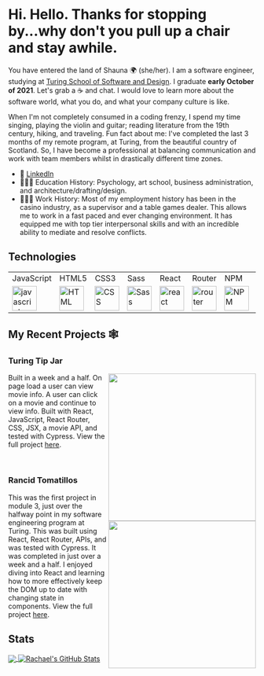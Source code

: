 # Hi. Hello. Thanks for stopping by...why don't you pull up a chair and stay awhile.


You have entered the land of Shauna 🌍 (she/her). I am a software engineer, studying at [Turing School of Software and Design](https://turing.edu/). I graduate **early October of 2021**. Let's grab a ☕️ and chat. I would love to learn more about the software world, what you do, and what your company culture is like.

When I'm not completely consumed in a coding frenzy, I spend my time singing, playing the violin and guitar; reading literature from the 19th century, hiking, and traveling. Fun fact about me: I've completed the last 3 months of my remote program, at Turing, from the beautiful country of Scotland. So, I have become a professional at balancing communication and work with team members whilst in drastically different time zones.


- 💬 [LinkedIn](https://www.linkedin.com/in/shauna-myers/)
- 👩🏻‍🏫 Education History: Psychology, art school, business administration, and architecture/drafting/design.
- 🏋🏻‍♀️ Work History: Most of my employment history has been in the casino industry, as a supervisor and a table games dealer. This allows me to work in a fast paced and ever changing environment. It has equipped me with top tier interpersonal skills and with an incredible ability to mediate and resolve conflicts.

 ## Technologies
 <table>
    <tr>
        <td>JavaScript</td>
        <td>HTML5</td>
        <td>CSS3</td>
        <td>Sass</td>
        <td>React</td>
        <td>Router</td> 
        <td>NPM</td>
        <td>Cypress</td>
        <td>Mocha/Chai</td>
        <td>Heroku</td>
    </tr>
    <tr>
        <td><img src="https://github.com/tkswann2/tech-logos/blob/master/jslogo.png" alt="javascript" width="50" height="auto" /></td>
        <td><img src="https://github.com/tkswann2/tech-logos/blob/master/html5.png" alt="HTML" width="50" height="auto" /></td>
        <td><img src="https://github.com/tkswann2/tech-logos/blob/master/css3.png" alt="CSS" width="50" height="auto" /></td>
        <td><img src="https://github.com/tkswann2/tech-logos/blob/master/sass.png" alt="Sass" width="50" height="auto" /></td>
        <td><img src="https://github.com/tkswann2/tech-logos/blob/master/react.png" alt="react" width="50" height="auto" /></td>
        <td><img src="https://user-images.githubusercontent.com/73092355/119361186-9d808b80-bc68-11eb-97ee-05bde2700716.png" alt="router" width="50" height="auto" /></td> 
        <td><img src="https://github.com/tkswann2/tech-logos/blob/master/npm.png" alt="NPM" width="50" height="auto" /></td>
        <td><img src="https://user-images.githubusercontent.com/73092355/119361263-b5f0a600-bc68-11eb-9f41-8e10aa013e7a.png" alt="Cypress" width="50" height="auto" /></td>
        <td><img src="https://github.com/tkswann2/tech-logos/blob/master/mocha.png" alt="Mocha/Chai" width="50" height="auto" /></td>
        <td><img src="https://user-images.githubusercontent.com/73092355/119402483-3bd91500-bc9a-11eb-9465-edf38b6a68d3.png" alt="Heroku" width="50" height="auto"/> </td>
    </tr>
</table>

## My Recent Projects 🕸

### Turing Tip Jar

<p>
  <a href="https://github.com/ShaunaMyers/turing-tip-jar"><img width="300" align='right' src="https://user-images.githubusercontent.com/74690897/127753461-248752da-56b1-4415-985c-3c59a85c1849.gif"></a>
</p>

Built in a week and a half. On page load a user can view movie info. A user can click on a movie and continue to view info. Built with React, JavaScript, React Router, CSS, JSX, a movie API, and tested with Cypress. View the full project [here](https://github.com/ShaunaMyers/turing-tip-jar"). 



<br/>


### Rancid Tomatillos

<p>
  <a href="https://github.com/ShaunaMyers/Rancid-Tomatillos"><img width="300" align='right' src="https://user-images.githubusercontent.com/76228573/126230092-bd92454a-441a-4b01-8284-fd4c359bea5b.gif"></a>
</p>

This was the first project in module 3, just over the halfway point in my software engineering program at Turing. This was built using React, React Router, APIs, and was tested with Cypress. It was completed in just over a week and a half. I enjoyed diving into React and learning how to more effectively keep the DOM up to date with changing state in components. View the full project [here](https://github.com/ShaunaMyers/Rancid-Tomatillos").  

## Stats

<a href="https://github.com/ShaunaMyers">
  <img align="center" src="https://github-readme-stats.vercel.app/api/top-langs/?username=ShaunaMyers&hide=java,html,tex&title_color=ffffff&text_color=c9cacc&icon_color=2bbc8a&bg_color=1d1f21&langs_count=3" />
</a>
<a href="https://github.com/ShaunaMyers">
  <img align="center" src="https://github-readme-stats.vercel.app/api?username=ShaunaMyers&show_icons=true&line_height=27&count_private=true&title_color=ffffff&text_color=c9cacc&icon_color=2bbc8a&bg_color=1d1f21" alt="Rachael's GitHub Stats" />
</a>  
<br>
<br>
<br>

